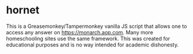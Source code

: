 # hornet
This is a Greasemonkey/Tampermonkey vanilla JS script that allows one to access any answer on https://monarch.aop.com. Many more homeschooling sites use the same framework. This was created for educational purposes and is no way intended for academic dishonesty.
